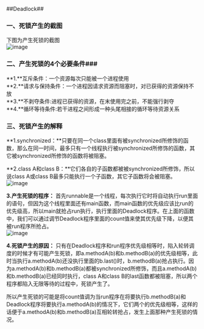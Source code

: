 ##Deadlock##


### 一、死锁产生的截图 ###


下图为产生死锁的截图<br />
![image](https://cloud.githubusercontent.com/assets/22726648/19731399/d78a0f9a-9bcf-11e6-89a8-9d822fb3ecb5.png)<br />


### 二、产生死锁的4个必要条件###

**1.**互斥条件：一个资源每次只能被一个进程使用<br />
**2.**请求与保持条件：一个进程因请求资源而阻塞时，对已获得的资源保持不放<br />
**3.**不剥夺条件:进程已获得的资源，在末使用完之前，不能强行剥夺<br />
**4.**循环等待条件:若干进程之间形成一种头尾相接的循环等待资源关系<br />

### 三、死锁产生的解释 ###

**1.synchronized：**只要在同一个class里面有被synchronized所修饰的函数，那么在同一时间，最多只有一个线程执行被synchronized所修饰的函数，其它被synchronized所修饰的函数将被阻塞。<br />

**2.class A和class B：**它们各自的子函数都被被synchronized所修饰，所以说class A或class B最多只能执行一个子函数，其它子函数将会被阻塞。<br />
![image](https://cloud.githubusercontent.com/assets/22726648/19731817/421cddbe-9bd1-11e6-918c-92a4942d1cff.png)<br />

**3.产生死锁的程序：**
首先runnable是一个线程，每次执行它时将自动执行run里面的语句，但因为这个线程里面还有main函数，而main函数的优先级应该比run的优先级高，所以main就抢占run执行，执行里面的Deadlock程序。在上面的函数中，我们可以通过调节Deadlock程序里面的count值来使其优先级下降，以便其被run程序所抢占。<br />
![image](https://cloud.githubusercontent.com/assets/22726648/19731980/d2cf5f6c-9bd1-11e6-9859-27b6837a22e1.png)<br />

**4.死锁产生的原因：**
只有在Deadlock程序和run程序优先级相等时，陷入轮转调度的时候才有可能产生死锁，即a.methodA(b)和b.methodB(a)的优先级相等，此时当执行a.methodA(b)还没执行里面的b.last()时，b.methodB(a)抢占执行。因为a.methodA(b)和b.methodB(a)都被synchronized所修饰，而且a.methodA(b)和b.methodB(a)已经同时执行，class A和class B的last函数都被阻塞，所以两个程序都陷入无限等待的过程中，死锁产生了。<br />

所以产生死锁的可能是将count值调为当run程序在将要执行b.methodB(a)和Deadlock程序将要执行a.methodA(b)的情况下，它们两个的优先级相等，这样的话便于a.methodA(b)和b.methodB(a)互相轮转抢占，发生上面那种产生死锁的情况。<br />

